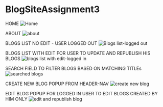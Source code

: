 # BlogSiteAssignment3

HOME
![Home](https://user-images.githubusercontent.com/97530221/155345682-e4805506-1d87-4d59-af96-6f5bd0805c9d.png)


ABOUT
![about](https://user-images.githubusercontent.com/97530221/155345741-3f0257df-7328-4576-940f-e7772678b323.png)


BLOGS LIST NO EDIT - USER LOGGED OUT
![Blogs list-logged out](https://user-images.githubusercontent.com/97530221/155345822-7a1958e7-0b01-4074-94e3-59dc14cde39b.png)


BLOGS LIST WITH EDIT FOR USER TO UPDATE AND REPUBLISH HIS BLOGS
![blogs list with edit-logged in](https://user-images.githubusercontent.com/97530221/155345904-faa71074-d1ac-4745-85d7-1a24a5f8e570.png)


SEARCH FIELD TO FILTER BLOGS BASED ON MATCHING TITLEs
![searched blogs](https://user-images.githubusercontent.com/97530221/155345984-bf75bbf1-c830-43c3-bcfc-ec1d96243101.png)


CREATE NEW BLOG POPUP FROM HEADER-NAV
![create new blog](https://user-images.githubusercontent.com/97530221/155346068-cd937fab-e976-4d8e-8044-97e951f61093.png)


EDIT BLOG POPUP FOR LOGGED IN USER TO EDIT BLOGS CREATED BY HIM ONLY
![edit and republish blog](https://user-images.githubusercontent.com/97530221/155346114-b1044544-f4e0-42d6-a5b7-78296a27f02a.png)
